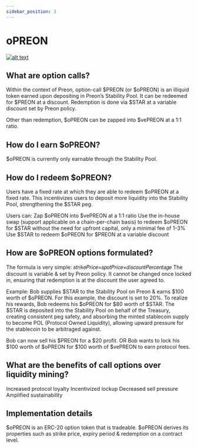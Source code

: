 ```yaml
---
sidebar_position: 3
---
```


# oPREON

[![alt text](https://img.youtube.com/vi/rJk-4r_l0Xw/0.jpg)](https://www.youtube.com/watch?v=rJk-4r_l0Xw)

## What are option calls?

Within the context of Preon, option-call $PREON (or $oPREON) is an illiquid token earned upon depositing in Preon’s Stability Pool. It can be redeemed for $PREON at a discount. Redemption is done via $STAR at a variable discount set by Preon policy.

Other than redemption, $oPREON can be zapped into $vePREON at a 1:1 ratio.

## How do I earn $oPREON?

$oPREON is currently only earnable through the Stability Pool.

## How do I redeem $oPREON?

Users have a fixed rate at which they are able to redeem $oPREON at a fixed rate. This incentivizes users to deposit more liquidity into the Stability Pool, strengthening the $STAR peg.

Users can:
Zap $oPREON into $vePREON at a 1:1 ratio
Use the in-house swap (support applicable on a chain-per-chain basis) to redeem $oPREON for $STAR without the need for upfront capital, only a minimal fee of 1-3%
Use $STAR to redeem $oPREON for $PREON at a variable discount

## How are $oPREON options formulated?

The formula is very simple:
𝑠𝑡𝑟𝑖𝑘𝑒𝑃𝑟𝑖𝑐𝑒=𝑠𝑝𝑜𝑡𝑃𝑟𝑖𝑐𝑒×𝑑𝑖𝑠𝑐𝑜𝑢𝑛𝑡𝑃𝑒𝑟𝑐𝑒𝑛𝑡𝑎𝑔𝑒
The discount is variable & set by Preon policy. It cannot be changed once locked in, ensuring that redemption is at the discount the user agreed to.

Example:
Bob supplies $STAR to the Stability Pool on Preon & earns $100 worth of $oPREON. For this example, the discount is set to 20%.
To realize his rewards, Bob redeems his $oPREON for $80 worth of $STAR.
The $STAR is deposited into the Stability Pool on behalf of the Treasury, creating consistent peg safety, and absorbing the minted stablecoin supply to become POL (Protocol Owned Liquidity), allowing upward pressure for the stablecoin to be arbitraged against.

Bob can now sell his $PREON for a $20 profit.
OR
Bob wants to lock his $100 worth of $oPREON for $100 worth of $vePREON to earn protocol fees.

## What are the benefits of call options over liquidity mining?

Increased protocol loyalty
Incentivized lockup
Decreased sell pressure
Amplified sustainability

## **Implementation details**

$oPREON is an ERC-20 option token that is tradeable. $oPREON derives its properties such as strike price, expiry period & redemption on a contract level.
